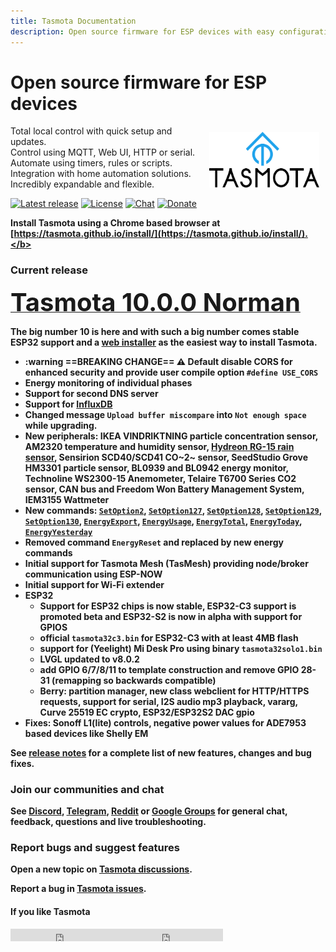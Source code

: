 ```yaml
---
title: Tasmota Documentation
description: Open source firmware for ESP devices with easy configuration using webUI, OTA updates, automation using timers or rules, expandability and entirely local control over MQTT, HTTP, serial or KNX.
---
```

# Open source firmware for ESP devices

<img style="margin: 10px 10px; float:right; width:35%" src="_media/frontlogo.svg" alt="Tasmota Logo"></img>
Total local control with quick setup and updates.    
Control using MQTT, Web UI, HTTP or serial.    
Automate using timers, rules or scripts.    
Integration with home automation solutions.    
Incredibly expandable and flexible.     

[![Latest release](https://img.shields.io/github/downloads/arendst/Tasmota/total.svg?style=flat-square&color=green)](http://ota.tasmota.com/tasmota/release)
[![License](https://img.shields.io/github/license/arendst/Tasmota.svg?style=flat-square)](https://github.com/arendst/Tasmota/blob/development/LICENSE.txt)
[![Chat](https://img.shields.io/discord/479389167382691863.svg?style=flat-square&color=blueviolet)](https://discord.gg/Ks2Kzd4)
[![Donate](https://img.shields.io/badge/donate-PayPal-blue.svg?style=flat-square)](https://paypal.me/tasmota)

<b>Install Tasmota using a Chrome based browser at [https://tasmota.github.io/install/](https://tasmota.github.io/install/).</b>    

### Current release 
<a href="http://ota.tasmota.com/tasmota/release-10.0.0/"><span style="font-size:40px;">Tasmota 10.0.0 Norman</span></a><br>

The big number 10 is here and with such a big number comes stable ESP32 support and a [web installer](https://tasmota.github.io/install/) as the easiest way to install Tasmota.

- :warning ==BREAKING CHANGE== :warning: Default disable CORS for enhanced security and provide user compile option `#define USE_CORS`
- Energy monitoring of individual phases
- Support for second DNS server
- Support for [InfluxDB](Commands.md#influxdb)
- Changed message `Upload buffer miscompare` into `Not enough space` while upgrading.
- New peripherals: IKEA VINDRIKTNING particle concentration sensor, AM2320 temperature and humidity sensor, [Hydreon RG-15 rain sensor](HRG15.md), Sensirion SCD40/SCD41 CO~2~ sensor, SeedStudio Grove HM3301 particle sensor, BL0939 and BL0942 energy monitor, Technoline WS2300-15 Anemometer, Telaire T6700 Series CO2 sensor, CAN bus and Freedom Won Battery Management System,  IEM3155 Wattmeter
- New commands: [`SetOption2`](Commands.md#setoption2), [`SetOption127`](Commands.md#setoption127), [`SetOption128`](Commands.md#setoption128), [`SetOption129`](Commands.md#setoption129), [`SetOption130`](Commands.md#setoption130), [`EnergyExport`](Commands.md#energyexport), [`EnergyUsage`](Commands.md#energyusage), [`EnergyTotal`](Commands.md#energytotal), [`EnergyToday`](Commands.md#energytoday), [`EnergyYesterday`](Commands.md#energyyesterday)
- Removed command `EnergyReset` and replaced by new energy commands
- Initial support for Tasmota Mesh (TasMesh) providing node/broker communication using ESP-NOW
- Initial support for Wi-Fi extender
- ESP32
    - Support for ESP32 chips is now stable, ESP32-C3 support is promoted beta and ESP32-S2 is now in alpha with support for GPIOS
    - official `tasmota32c3.bin` for ESP32-C3 with at least 4MB flash
    - support for (Yeelight) Mi Desk Pro using binary `tasmota32solo1.bin`
    - LVGL updated to v8.0.2
    - add GPIO 6/7/8/11 to template construction and remove GPIO 28-31 (remapping so backwards compatible)
    - **Berry:** partition manager, new class webclient for HTTP/HTTPS requests, support for serial, I2S audio mp3 playback, vararg, Curve 25519 EC crypto, ESP32/ESP32S2 DAC gpio
- Fixes: Sonoff L1(lite) controls, negative power values for ADE7953 based devices like Shelly EM

See [release notes](https://github.com/arendst/Tasmota/releases/tag/v10.0.0) for a complete list of new features, changes and bug fixes.

### Join our communities and chat
See [Discord](https://discord.gg/Ks2Kzd4), [Telegram](https://t.me/tasmota), [Reddit](https://www.reddit.com/r/tasmota/) or [Google Groups](https://groups.google.com/d/forum/sonoffusers) for general chat, feedback, questions and live troubleshooting.

### Report bugs and suggest features
Open a new topic on [Tasmota discussions](https://github.com/arendst/Tasmota/discussions).

Report a bug in [Tasmota issues](https://github.com/arendst/Tasmota/issues).

#### If you like Tasmota
<iframe src="https://ghbtns.com/github-btn.html?user=arendst&repo=tasmota&type=star&count=true" frameborder="0" scrolling="0" width="170px" height="20px"></iframe><iframe src="https://ghbtns.com/github-btn.html?user=arendst&repo=tasmota&type=fork&count=true" frameborder="0" scrolling="0" width="170px" height="20px"></iframe> 
